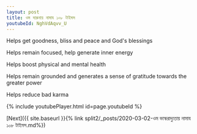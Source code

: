 ```yaml
---
layout: post
title: ওম দারুনায় নামায ১০৮ টাইমস
youtubeId: NghVdAqvv_U
---
```

 
 
Helps get goodness, bliss and peace and God's blessings
 
Helps remain focused, help generate inner energy 
 
Helps boost physical and mental health 
 
Helps remain grounded and generates a sense of gratitude towards the greater power 
 
Helps reduce bad karma
 
 
 
 


{% include youtubePlayer.html id=page.youtubeId %}
 
[Next]({{ site.baseurl }}{% link  split2/_posts/2020-03-02-ওম ভাস্করাদ্যুতায় নামায ১০৮ টাইমস.md%})
 

